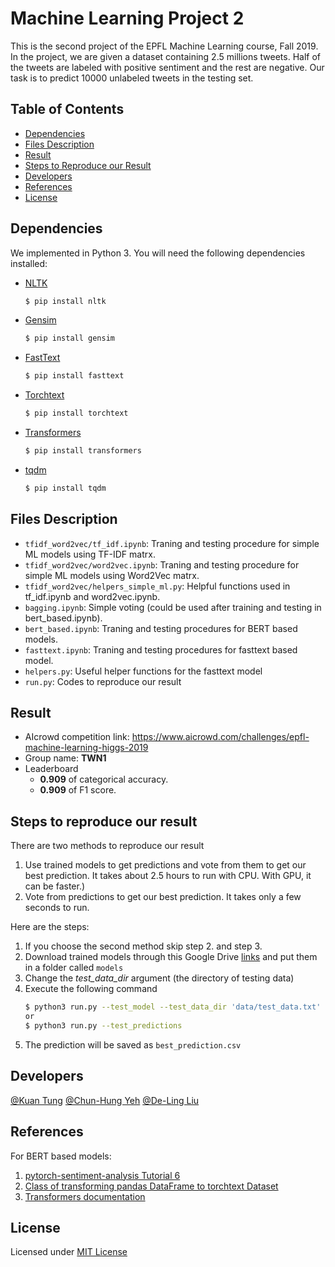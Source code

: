 # Machine Learning Project 2
This is the second project of the EPFL Machine Learning course, Fall 2019. In the project, we are given a dataset containing 2.5 millions tweets. Half of the tweets are labeled with positive sentiment and the rest are negative. Our task is to predict 10000 unlabeled tweets in the testing set. 

## Table of Contents
- [Dependencies](#dependencies)
- [Files Description](#files-description)
- [Result](#result)
- [Steps to Reproduce our Result](#steps-to-reproduce-our-result)
- [Developers](#developers)
- [References](#references)
- [License](#license)

## Dependencies
We implemented in Python 3. You will need the following dependencies installed:

* [NLTK]
    ```bash
    $ pip install nltk
    ```
* [Gensim]
    ```bash
    $ pip install gensim
    ```

* [FastText]
    ```bash
    $ pip install fasttext
    ```
    
* [Torchtext]
    ```bash
    $ pip install torchtext
    ```
    
* [Transformers]
    ```bash
    $ pip install transformers
    ```

* [tqdm]
    ```bash
    $ pip install tqdm
    ```

## Files Description
- `tfidf_word2vec/tf_idf.ipynb`: Traning and testing procedure for simple ML models using TF-IDF matrx.
- `tfidf_word2vec/word2vec.ipynb`: Traning and testing procedure for simple ML models using Word2Vec matrx.
- `tfidf_word2vec/helpers_simple_ml.py`: Helpful functions used in tf_idf.ipynb and word2vec.ipynb.
- `bagging.ipynb`: Simple voting (could be used after training and testing in bert_based.ipynb).
- `bert_based.ipynb`: Traning and testing procedures for BERT based models.
- `fasttext.ipynb`: Traning and testing procedures for fasttext based model.
- `helpers.py`: Useful helper functions for the fasttext model
- `run.py`: Codes to reproduce our result

## Result
* AIcrowd competition link: https://www.aicrowd.com/challenges/epfl-machine-learning-higgs-2019
* Group name: **TWN1**
* Leaderboard 
  - **0.909** of categorical accuracy.
  - **0.909** of F1 score.

## Steps to reproduce our result
There are two methods to reproduce our result
1. Use trained models to get predictions and vote from them to get our best prediction. It takes about 2.5 hours to run with CPU. With GPU, it can be faster.) 
2. Vote from predictions to get our best prediction. It takes only a few seconds to run.

Here are the steps:
1. If you choose the second method skip step 2. and step 3.
2. Download trained models through this Google Drive [links] and put them in a folder called `models`
3. Change the *test_data_dir* argument (the directory of testing data)
4. Execute the following command
    ```bash
    $ python3 run.py --test_model --test_data_dir 'data/test_data.txt'
    or
    $ python3 run.py --test_predictions
    ```
5. The prediction will be saved as `best_prediction.csv`


## Developers
[@Kuan Tung](https://www.aicrowd.com/participants/kuan)
[@Chun-Hung Yeh](https://www.aicrowd.com/participants/yeh)
[@De-Ling Liu](https://www.aicrowd.com/participants/snoopy)

[NLTK]: <https://pypi.org/project/nltk/>
[Gensim]: <https://pypi.org/project/gensim/>
[FastText]: <https://pypi.python.org/pypi/fasttext>
[Torchtext]: <https://pypi.org/project/torchtext/>
[Transformers]: <https://pypi.org/project/transformers/>
[tqdm]: <https://pypi.org/project/tqdm/>
[links]: <https://drive.google.com/drive/folders/18S9meEfdKjjCUAOQLQklBOjXvMF1uMw1?usp=sharing>

## References
For BERT based models:  
1. [pytorch-sentiment-analysis Tutorial 6](https://github.com/bentrevett/pytorch-sentiment-analysis)
2. [Class of transforming pandas DataFrame to torchtext Dataset](https://gist.github.com/nissan/ccb0553edb6abafd20c3dec34ee8099d)
3. [Transformers documentation](https://huggingface.co/transformers/index.html)

## License
Licensed under [MIT License](LICENSE)
